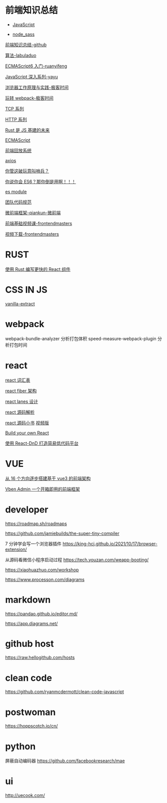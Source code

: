 # 前端知识总结

- [JavaScript](javascript.md)

- [node_sass](node_sass.md)

[前端知识总结-github](https://github.com/yujiaming890321/webKnowledge)

[算法-labuladuo](https://github.com/labuladong/fucking-algorithm)

[ECMAScript6 入门-ruanyifeng](https://es6.ruanyifeng.com/)

[JavaScript 深入系列-yayu](https://github.com/mqyqingfeng/Blog)

[浏览器工作原理与实践-极客时间](https://time.geekbang.org/column/article/151370)

[玩转 webpack-极客时间](https://time.geekbang.org/course/detail/100028901-109971)

[TCP 系列](https://juejin.cn/post/6844904070889603085)

[HTTP 系列](https://juejin.cn/post/6844904100035821575)

[Rust 是 JS 基建的未来](https://mp.weixin.qq.com/s/hamfQVdish_0oCo6XkunhQ)

[ECMAScript](https://tc39.es/ecma262/)

[前端回放系统](https://github.com/rrweb-io/rrweb/blob/master/guide.zh_CN.md)

[axios](https://mp.weixin.qq.com/s/Wbcjp3Lh44nrInFc3IX85w)

[你管这破玩意叫哨兵？](https://mp.weixin.qq.com/s/5gj9iw3dgPlAOfrvbobzJQ)

[你说你会 ES6？那你倒是用啊！！！](https://mp.weixin.qq.com/s/JTSYcs3GEHjeAodSnBXqCQ)

[es module](https://hacks.mozilla.org/2018/03/es-modules-a-cartoon-deep-dive/)

[团队代码规范](https://juejin.cn/post/7033210664844066853)

[微前端框架-qiankun-微前端](https://mp.weixin.qq.com/s/sxmsWEq3xy8Hw-0w9cluug)

[前端基础视频课-frontendmasters](https://frontendmasters.com/learn/)

[视频下载-frontendmasters](http://www.zwsub.com/course/Rethinking-Asynchronous-JavaScript.html)

# RUST

[使用 Rust 编写更快的 React 组件](https://mp.weixin.qq.com/s/ATOySeIPWJCf9dmoxMQUIw)

# CSS IN JS

[vanilla-extract](https://github.com/seek-oss/vanilla-extract)

# webpack

webpack-bundle-analyzer 分析打包体积
speed-measure-webpack-plugin 分析打包时间

# react

[react 词汇表](https://reactjs.org/docs/glossary.html)

[react fiber 架构](https://github.com/acdlite/react-fiber-architecture)

[react lanes 设计](https://github.com/facebook/react/pull/18796)

[react 源码解析](https://react.jokcy.me/)

[react 源码小书](https://react.iamkasong.com/) [视频版](https://www.bilibili.com/video/BV1iV411b7L1)

[Build your own React](https://pomb.us/build-your-own-react/)

[使用 React-DnD 打造简易低代码平台](https://mp.weixin.qq.com/s/F-kUdzg7ZAKUqANd8wH6KA)

# VUE

[从 16 个方向逐步搭建基于 vue3 的前端架构](https://zhuanlan.zhihu.com/p/428497238)

[Vben Admin 一个开箱即用的前端框架](https://vvbin.cn/doc-next/)

# developer

https://roadmap.sh/roadmaps

https://github.com/jamiebuilds/the-super-tiny-compiler

7 分钟学会写一个浏览器插件 https://king-hcj.github.io/2021/10/17/browser-extension/

从源码看微信小程序启动过程 https://tech.youzan.com/weapp-booting/

https://xiaohuazhuo.com/workshop

https://www.processon.com/diagrams

# markdown

https://pandao.github.io/editor.md/

https://app.diagrams.net/

# github host

https://raw.hellogithub.com/hosts

# clean code

https://github.com/ryanmcdermott/clean-code-javascript

# postwoman

https://hoppscotch.io/cn/

# python

屏蔽自动编码器 https://github.com/facebookresearch/mae

# ui

http://uecook.com/
